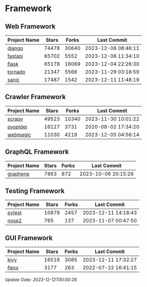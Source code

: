 # Framework

## Web Framework
| Project Name | Stars | Forks | Last Commit |
| ------------ | ----- | ----- | ----------- |
| [django](https://github.com/django/django) | 74478 | 30640 | 2023-12-08 08:46:11 |
| [fastapi](https://github.com/tiangolo/fastapi) | 65702 | 5552 | 2023-12-06 11:34:10 |
| [flask](https://github.com/pallets/flask) | 65178 | 16069 | 2023-12-04 22:26:30 |
| [tornado](https://github.com/tornadoweb/tornado) | 21347 | 5566 | 2023-11-29 03:18:59 |
| [sanic](https://github.com/sanic-org/sanic) | 17487 | 1542 | 2023-12-11 11:48:19 |

## Crawler Framework
| Project Name | Stars | Forks | Last Commit |
| ------------ | ----- | ----- | ----------- |
| [scrapy](https://github.com/scrapy/scrapy) | 49523 | 10340 | 2023-11-30 10:01:22 |
| [pyspider](https://github.com/binux/pyspider) | 16127 | 3731 | 2020-08-02 17:34:20 |
| [webmagic](https://github.com/code4craft/webmagic) | 11030 | 4219 | 2023-12-05 04:56:14 |

## GraphQL Framework
| Project Name | Stars | Forks | Last Commit |
| ------------ | ----- | ----- | ----------- |
| [graphene](https://github.com/graphql-python/graphene) | 7863 | 872 | 2023-10-06 20:15:26 |

## Testing Framework
| Project Name | Stars | Forks | Last Commit |
| ------------ | ----- | ----- | ----------- |
| [pytest](https://github.com/pytest-dev/pytest) | 10878 | 2457 | 2023-12-11 14:18:43 |
| [nose2](https://github.com/nose-devs/nose2) | 765 | 137 | 2023-11-07 00:47:50 |

## GUI Framework
| Project Name | Stars | Forks | Last Commit |
| ------------ | ----- | ----- | ----------- |
| [kivy](https://github.com/kivy/kivy) | 16516 | 3085 | 2023-12-11 17:32:27 |
| [flexx](https://github.com/flexxui/flexx) | 3177 | 263 | 2022-07-22 16:41:15 |

*Update Date: 2023-12-12T00:00:28*